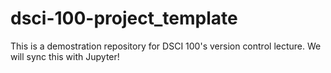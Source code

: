 # dsci-100-project_template
This is a demostration repository for DSCI 100's version control lecture. We will sync this with Jupyter!
